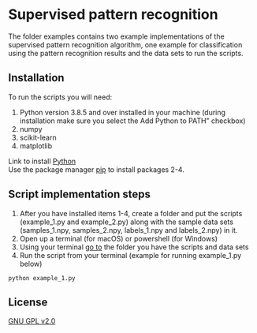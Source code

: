 # Supervised pattern recognition 

The folder examples contains two example implementations of the supervised pattern recognition algorithm, one example for classification using the pattern recognition results and the data sets to run the scripts.

## Installation
To run the scripts you will need:
1) Python version 3.8.5 and over installed in your machine (during installation make sure you select the Add Python to PATH" checkbox)
2) numpy
3) scikit-learn
4) matplotlib

Link to install [Python](https://www.python.org/)  
Use the package manager [pip](https://docs.python.org/3/installing/index.html) to install packages 2-4.

## Script implementation steps
1) After you have installed items 1-4, create a folder and put the scripts (example_1.py and example_2.py) along with the sample data sets (samples_1.npy, samples_2.npy, labels_1.npy and labels_2.npy) in it.
2) Open up a terminal (for macOS) or powershell (for Windows)
3) Using your terminal [go to](http://modulesunraveled.com/command-line-beginners/moving-and-out-directories-cd-command) the folder you have the scripts and data sets
4) Run the script from your terminal (example for running example_1.py below)

```
python example_1.py
```

## License
[GNU GPL v2.0](https://www.gnu.org/licenses/old-licenses/gpl-2.0.en.html)
